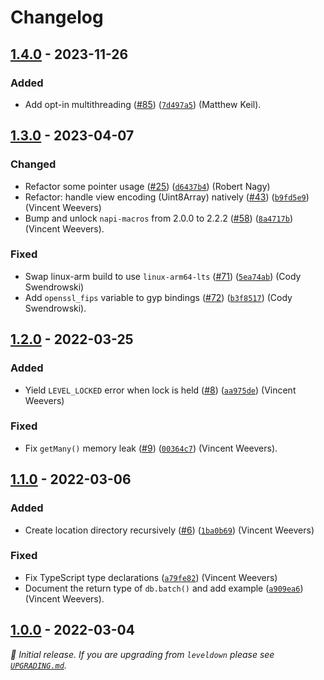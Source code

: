 # Changelog

## [1.4.0] - 2023-11-26

### Added

- Add opt-in multithreading ([#85](https://github.com/Level/classic-level/issues/85)) ([`7d497a5`](https://github.com/Level/classic-level/commit/7d497a5)) (Matthew Keil).

## [1.3.0] - 2023-04-07

### Changed

- Refactor some pointer usage ([#25](https://github.com/Level/classic-level/issues/25)) ([`d6437b4`](https://github.com/Level/classic-level/commit/d6437b4)) (Robert Nagy)
- Refactor: handle view encoding (Uint8Array) natively ([#43](https://github.com/Level/classic-level/issues/43)) ([`b9fd5e9`](https://github.com/Level/classic-level/commit/b9fd5e9)) (Vincent Weevers)
- Bump and unlock `napi-macros` from 2.0.0 to 2.2.2 ([#58](https://github.com/Level/classic-level/issues/58)) ([`8a4717b`](https://github.com/Level/classic-level/commit/8a4717b)) (Vincent Weevers).

### Fixed

- Swap linux-arm build to use `linux-arm64-lts` ([#71](https://github.com/Level/classic-level/issues/71)) ([`5ea74ab`](https://github.com/Level/classic-level/commit/5ea74ab)) (Cody Swendrowski)
- Add `openssl_fips` variable to gyp bindings ([#72](https://github.com/Level/classic-level/issues/72)) ([`b3f8517`](https://github.com/Level/classic-level/commit/b3f8517)) (Cody Swendrowski).

## [1.2.0] - 2022-03-25

### Added

- Yield `LEVEL_LOCKED` error when lock is held ([#8](https://github.com/Level/classic-level/issues/8)) ([`aa975de`](https://github.com/Level/classic-level/commit/aa975de)) (Vincent Weevers)

### Fixed

- Fix `getMany()` memory leak ([#9](https://github.com/Level/classic-level/issues/9)) ([`00364c7`](https://github.com/Level/classic-level/commit/00364c7)) (Vincent Weevers).

## [1.1.0] - 2022-03-06

### Added

- Create location directory recursively ([#6](https://github.com/Level/classic-level/issues/6)) ([`1ba0b69`](https://github.com/Level/classic-level/commit/1ba0b69)) (Vincent Weevers)

### Fixed

- Fix TypeScript type declarations ([`a79fe82`](https://github.com/Level/classic-level/commit/a79fe82)) (Vincent Weevers)
- Document the return type of `db.batch()` and add example ([`a909ea6`](https://github.com/Level/classic-level/commit/a909ea6)) (Vincent Weevers).

## [1.0.0] - 2022-03-04

_:seedling: Initial release. If you are upgrading from `leveldown` please see [`UPGRADING.md`](UPGRADING.md)._

[1.4.0]: https://github.com/Level/classic-level/releases/tag/v1.4.0

[1.3.0]: https://github.com/Level/classic-level/releases/tag/v1.3.0

[1.2.0]: https://github.com/Level/classic-level/releases/tag/v1.2.0

[1.1.0]: https://github.com/Level/classic-level/releases/tag/v1.1.0

[1.0.0]: https://github.com/Level/classic-level/releases/tag/v1.0.0
